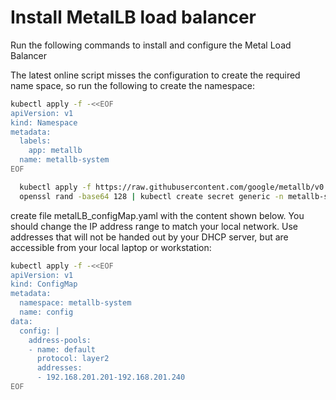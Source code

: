 # Install MetalLB load balancer

Run the following commands to install and configure the Metal Load Balancer

The latest online script misses the configuration to create the required name space, so run the following to create the namespace:
```bash
kubectl apply -f -<<EOF
apiVersion: v1
kind: Namespace
metadata:
  labels:
    app: metallb
  name: metallb-system
EOF
```

```bash
  kubectl apply -f https://raw.githubusercontent.com/google/metallb/v0.9.2/manifests/metallb.yaml  
  openssl rand -base64 128 | kubectl create secret generic -n metallb-system memberlist --from-literal=secretkey=-
```

create file metalLB_configMap.yaml with the content shown below.  You should change the IP address range to match your local network.  Use addresses that will not be handed out by your DHCP server, but are accessible from your local laptop or workstation:

```bash
kubectl apply -f -<<EOF
apiVersion: v1
kind: ConfigMap
metadata:
  namespace: metallb-system
  name: config
data:
  config: |
    address-pools:
    - name: default
      protocol: layer2
      addresses:
      - 192.168.201.201-192.168.201.240
EOF
```
